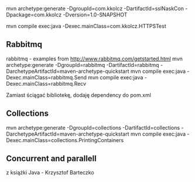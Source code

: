 mvn archetype:generate -DgroupId=com.kkolcz -DartifactId=sslNaskCon -Dpackage=com.kkolcz -Dversion=1.0-SNAPSHOT

mvn compile exec:java -Dexec.mainClass=com.kkolcz.HTTPSTest
## Rabbitmq
rabbitmq - examples from http://www.rabbitmq.com/getstarted.html
mvn archetype:generate -DgroupId=rabbitmq -DartifactId=rabbitmq -DarchetypeArtifactId=maven-archetype-quickstart
mvn compile exec:java -Dexec.mainClass=rabbitmq.Send
mvn compile exec:java -Dexec.mainClass=rabbitmq.Recv

Zamiast ściągać bibliotekę, dodaję dependency do pom.xml

## Collections
mvn archetype:generate -DgroupId=collections -DartifactId=collections -DarchetypeArtifactId=maven-archetype-quickstart
mvn compile exec:java -Dexec.mainClass=collections.PrintingContainers 

## Concurrent and parallell
z książki Java - Krzysztof Barteczko
